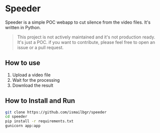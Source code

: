 # Speeder

Speeder is a simple POC webapp to cut silence from the video files. It's written in Python.

> This project is not actively maintained and it's not production ready. It's just a POC.
> if you want to contribute, please feel free to open an issue or a pull request.

## How to use

1. Upload a video file
2. Wait for the processing
3. Download the result

## How to Install and Run

```bash
git clone https://github.com/ismailbgr/speeder
cd speeder
pip install -r requirements.txt
gunicorn app:app
```